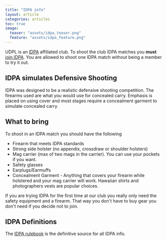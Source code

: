 ```yaml
---
title: "IDPA info"
layout: article
categories: articles
toc: true
image:
  teaser: "assets/idpa_teaser.png"
  feature: "assets/idpa_feature.png"
---
```


UDPL is an [IDPA](http://www.idpa.com) affiliated club. To shoot the club IDPA matches you **must** [join IDPA](https://www.idpa.com/join-now). You are allowed to shoot one IDPA match without being a member to try it out.

## IDPA simulates Defensive Shooting

IDPA was designed to be a realistic defensive shooting competition. The firearms used are what you would use for concealed carry. Emphasis is placed on using cover and most stages require a concealment garment to simulate concealed carry.

## What to bring

To shoot in an IDPA match you should have the following

* Firearm that meets IDPA standards
* Strong side holster (no appendix, crossdraw or shoulder holsters)
* Mag carrier (max of two mags in the carrier). You can use your pockets if you want.
* Safety glasses
* Earplugs/Earmuffs
* Concealment Garment - Anything that covers your firearm while holstered and your mag carrier will work. Hawaiian shirts and photographers vests are popular choices.

If you are trying IDPA for the first time at our club you really only need the safety equipment and a firearm. That way you don't have to buy gear you don't need if you decide not to join.


## IDPA Definitions

The [IDPA rulebook](http://www.idpa.com/compete/rules) is the definitive source for all IDPA info.